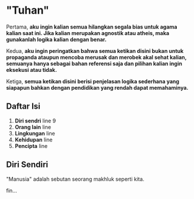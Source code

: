 # "Tuhan"

Pertama, **aku ingin kalian semua hilangkan segala bias untuk agama kalian saat ini. Jika kalian merupakan agnostik atau atheis, maka gunakanlah logika kalian dengan benar.**

Kedua, **aku ingin peringatkan bahwa semua ketikan disini bukan untuk propaganda ataupun mencoba merusak dan merobek akal sehat kalian, semuanya hanya sebagai bahan referensi saja dan pilihan kalian ingin eksekusi atau tidak.**

Ketiga, **semua ketikan disini berisi penjelasan logika sederhana yang siapapun bahkan dengan pendidikan yang rendah dapat memahaminya.**

## Daftar Isi

1. **Diri sendri** line 9
2. **Orang lain** line
3. **Lingkungan** line
4. **Kehidupan** line
5. **Pencipta** line

## Diri Sendiri

"Manusia" adalah sebutan seorang makhluk seperti kita.

fin...
